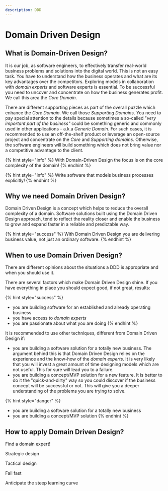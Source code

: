 ```yaml
---
description: DDD
---
```


# Domain Driven Design

## What is Domain-Driven Design?

It is our job, as software engineers, to effectively transfer real-world business problems and solutions into the digital world. This is not an easy task. You have to understand how the business operates and what are its key advantages over the competitors. Exploring models in collaboration with _domain experts_ and software experts is essential. To be successful you need to uncover and concentrate on how the business generates profit. We call this area the _Core Domain_.

There are different supporting pieces as part of the overall puzzle which enhance the _Core Domain_. We call those _Supporting Domains_. You need to pay special attention to the details because sometimes a so-called "_very important part of the business"_ could be something generic and commonly used in other applications - a.k.a _Generic Domain_. For such cases, it is recommended to use an off-the-shelf product or leverage an open-source project and concentrate on the _Core_ and _Supporting domains_. Otherwise, the software engineers will build something which does not bring value nor a competitive advantage to the client.

{% hint style="info" %}
With Domain-Driven Design the focus is on the core complexity of the domain!
{% endhint %}

{% hint style="info" %}
Write software that models business processes explicitly!
{% endhint %}

## Why we need Domain Driven Design?

Domain Driven Design is a concept which helps to reduce the overall complexity of a domain. Software solutions built using the Domain Driven Design approach, tend to reflect the reality closer and enable the business to grow and expand faster in a reliable and predictable way.

{% hint style="success" %}
With Domain Driven Design you are delivering business value, not just an ordinary software.
{% endhint %}

## When to use Domain Driven Design?

There are different opinions about the situations a DDD is appropriate and when you should use it.

There are several factors which make Domain Driven Design shine. If you have everything in place you should expect good, if not great, results:

{% hint style="success" %}
* you are building software for an established and already operating business
* you have access to _domain experts_&#x20;
* you are passionate about what you are doing
{% endhint %}

It is recommended to use other techniques, different from Domain Driven Design if:

* you are building a software solution for a totally new business. The argument behind this is that Domain Driven Design relies on the experience and the know-how of the _domain experts_. It is very likely that you will invest a great amount of time designing models which are not useful. This for sure will lead you to a failure.
* you are building a concept/MVP solution for a new feature. It is better to do it the "quick-and-dirty" way so you could discover if the business concept will be successful or not. This will give you a deeper understanding of the problems you are trying to solve.

{% hint style="danger" %}
* you are building a software solution for a totally new business
* you are building a concept/MVP solution
{% endhint %}

## How to apply Domain Driven Design?

Find a domain expert!

Strategic design

Tactical design

Fail fast

Anticipate the steep learning curve
